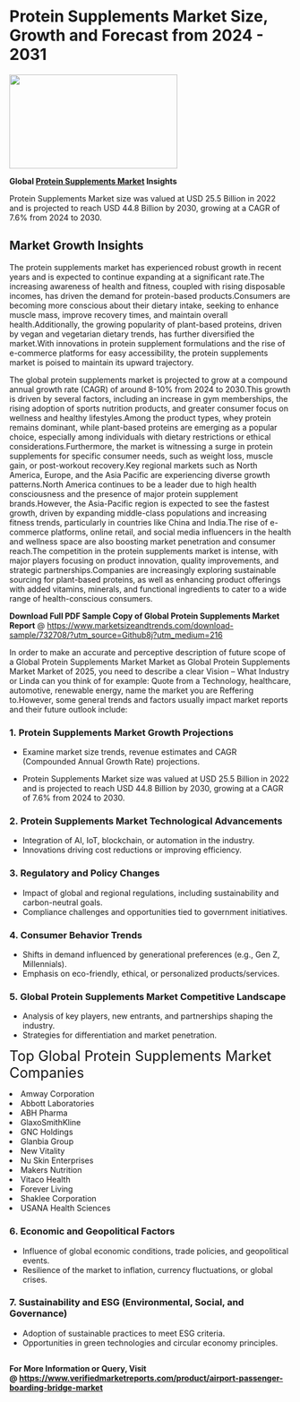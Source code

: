 <H1>Protein Supplements Market Size, Growth and Forecast from 2024 - 2031</H1><img class="aligncenter size-medium wp-image-584254" src="https://thirdeyenews.in/wp-content/uploads/2024/09/Global-Market-Research-300x168.jpeg" alt="" width="300" height="168" /><p><strong>Global&nbsp;<a href="https://www.marketsizeandtrends.com/download-sample/732708/?utm_source=Github8j?utm_medium=216">Protein Supplements Market</a> Insights</strong></p><p>Protein Supplements Market size was valued at USD 25.5 Billion in 2022 and is projected to reach USD 44.8 Billion by 2030, growing at a CAGR of 7.6% from 2024 to 2030.</p><p><h2>Market Growth Insights</h2> <p>The protein supplements market has experienced robust growth in recent years and is expected to continue expanding at a significant rate.The increasing awareness of health and fitness, coupled with rising disposable incomes, has driven the demand for protein-based products.Consumers are becoming more conscious about their dietary intake, seeking to enhance muscle mass, improve recovery times, and maintain overall health.Additionally, the growing popularity of plant-based proteins, driven by vegan and vegetarian dietary trends, has further diversified the market.With innovations in protein supplement formulations and the rise of e-commerce platforms for easy accessibility, the protein supplements market is poised to maintain its upward trajectory.</p> <p>The global protein supplements market is projected to grow at a compound annual growth rate (CAGR) of around 8-10% from 2024 to 2030.This growth is driven by several factors, including an increase in gym memberships, the rising adoption of sports nutrition products, and greater consumer focus on wellness and healthy lifestyles.Among the product types, whey protein remains dominant, while plant-based proteins are emerging as a popular choice, especially among individuals with dietary restrictions or ethical considerations.Furthermore, the market is witnessing a surge in protein supplements for specific consumer needs, such as weight loss, muscle gain, or post-workout recovery.Key regional markets such as North America, Europe, and the Asia Pacific are experiencing diverse growth patterns.North America continues to be a leader due to high health consciousness and the presence of major protein supplement brands.However, the Asia-Pacific region is expected to see the fastest growth, driven by expanding middle-class populations and increasing fitness trends, particularly in countries like China and India.The rise of e-commerce platforms, online retail, and social media influencers in the health and wellness space are also boosting market penetration and consumer reach.The competition in the protein supplements market is intense, with major players focusing on product innovation, quality improvements, and strategic partnerships.Companies are increasingly exploring sustainable sourcing for plant-based proteins, as well as enhancing product offerings with added vitamins, minerals, and functional ingredients to cater to a wide range of health-conscious consumers.<p><span class=""><strong>Download Full PDF Sample Copy of Global Protein Supplements Market Report</strong> @ <a href="https://www.marketsizeandtrends.com/download-sample/732708/?utm_source=Github8j?utm_medium=216" target="_blank">https://www.marketsizeandtrends.com/download-sample/732708/?utm_source=Github8j?utm_medium=216</a></span></p><p>In order to make an accurate and perceptive description of future scope of a Global&nbsp;Protein Supplements Market Market as Global&nbsp;Protein Supplements Market Market of 2025, you need to describe a clear Vision &ndash; What Industry or Linda can you think of for example: Quote from a Technology, healthcare, automotive, renewable energy, name the market you are Reffering to.However, some general trends and factors usually impact market reports and their future outlook include:</p><h3>1.&nbsp;<strong>Protein Supplements Market Growth Projections</strong></h3><ul><li>Examine market size trends, revenue estimates and CAGR (Compounded Annual Growth Rate) projections.</li><li><p>Protein Supplements Market size was valued at USD 25.5 Billion in 2022 and is projected to reach USD 44.8 Billion by 2030, growing at a CAGR of 7.6% from 2024 to 2030.</p></li></ul><h3>2.&nbsp;<strong>Protein Supplements Market Technological Advancements</strong></h3><ul><li>Integration of AI, IoT, blockchain, or automation in the industry.</li><li>Innovations driving cost reductions or improving efficiency.</li></ul><h3>3.&nbsp;<strong>Regulatory and Policy Changes</strong></h3><ul><li>Impact of global and regional regulations, including sustainability and carbon-neutral goals.</li><li>Compliance challenges and opportunities tied to government initiatives.</li></ul><h3>4.&nbsp;<strong>Consumer Behavior Trends</strong></h3><ul><li>Shifts in demand influenced by generational preferences (e.g., Gen Z, Millennials).</li><li>Emphasis on eco-friendly, ethical, or personalized products/services.</li></ul><h3>5.&nbsp;<strong>Global Protein Supplements Market Competitive Landscape</strong></h3><ul><li>Analysis of key players, new entrants, and partnerships shaping the industry.</li><li>Strategies for differentiation and market penetration.</li></ul><p data-pm-slice="1 1 []"><span style="color: inherit; font-family: inherit; font-size: 25px;">Top Global Protein Supplements Market Companies</span></p><div class="" data-test-id=""><p><li>Amway Corporation</li><li> Abbott Laboratories</li><li> ABH Pharma</li><li> GlaxoSmithKline</li><li> GNC Holdings</li><li> Glanbia Group</li><li> New Vitality</li><li> Nu Skin Enterprises</li><li> Makers Nutrition</li><li> Vitaco Health</li><li> Forever Living</li><li> Shaklee Corporation</li><li> USANA Health Sciences</li></p></div><h3>6.&nbsp;<strong>Economic and Geopolitical Factors</strong></h3><ul><li>Influence of global economic conditions, trade policies, and geopolitical events.</li><li>Resilience of the market to inflation, currency fluctuations, or global crises.</li></ul><h3>7.&nbsp;<strong>Sustainability and ESG (Environmental, Social, and Governance)</strong></h3><ul><li>Adoption of sustainable practices to meet ESG criteria.</li><li>Opportunities in green technologies and circular economy principles.</li></ul><h2><strong style="font-size: 14px;">For More Information or Query, Visit @&nbsp;</strong><a style="background-color: #ffffff; font-size: 14px;" href="https://www.marketsizeandtrends.com/report/protein-supplements-market/" target="_blank">https://www.verifiedmarketreports.com/product/airport-passenger-boarding-bridge-market</a></h2>